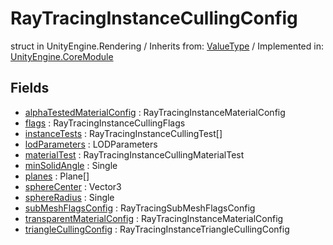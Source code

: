 # RayTracingInstanceCullingConfig
struct in UnityEngine.Rendering
 / Inherits from: <a href="https://docs.unity3d.com/6000.0/Documentation/ScriptReference/ValueType.html" target="_blank">ValueType</a> / Implemented in: <a href="https://docs.unity3d.com/6000.0/Documentation/ScriptReference/UnityEngine.CoreModule.html" target="_blank">UnityEngine.CoreModule</a>
## Fields
- <a href="https://docs.unity3d.com/6000.0/Documentation/ScriptReference/RayTracingInstanceCullingConfig-alphaTestedMaterialConfig.html" target="_blank">alphaTestedMaterialConfig</a> : RayTracingInstanceMaterialConfig
- <a href="https://docs.unity3d.com/6000.0/Documentation/ScriptReference/RayTracingInstanceCullingConfig-flags.html" target="_blank">flags</a> : RayTracingInstanceCullingFlags
- <a href="https://docs.unity3d.com/6000.0/Documentation/ScriptReference/RayTracingInstanceCullingConfig-instanceTests.html" target="_blank">instanceTests</a> : RayTracingInstanceCullingTest[]
- <a href="https://docs.unity3d.com/6000.0/Documentation/ScriptReference/RayTracingInstanceCullingConfig-lodParameters.html" target="_blank">lodParameters</a> : LODParameters
- <a href="https://docs.unity3d.com/6000.0/Documentation/ScriptReference/RayTracingInstanceCullingConfig-materialTest.html" target="_blank">materialTest</a> : RayTracingInstanceCullingMaterialTest
- <a href="https://docs.unity3d.com/6000.0/Documentation/ScriptReference/RayTracingInstanceCullingConfig-minSolidAngle.html" target="_blank">minSolidAngle</a> : Single
- <a href="https://docs.unity3d.com/6000.0/Documentation/ScriptReference/RayTracingInstanceCullingConfig-planes.html" target="_blank">planes</a> : Plane[]
- <a href="https://docs.unity3d.com/6000.0/Documentation/ScriptReference/RayTracingInstanceCullingConfig-sphereCenter.html" target="_blank">sphereCenter</a> : Vector3
- <a href="https://docs.unity3d.com/6000.0/Documentation/ScriptReference/RayTracingInstanceCullingConfig-sphereRadius.html" target="_blank">sphereRadius</a> : Single
- <a href="https://docs.unity3d.com/6000.0/Documentation/ScriptReference/RayTracingInstanceCullingConfig-subMeshFlagsConfig.html" target="_blank">subMeshFlagsConfig</a> : RayTracingSubMeshFlagsConfig
- <a href="https://docs.unity3d.com/6000.0/Documentation/ScriptReference/RayTracingInstanceCullingConfig-transparentMaterialConfig.html" target="_blank">transparentMaterialConfig</a> : RayTracingInstanceMaterialConfig
- <a href="https://docs.unity3d.com/6000.0/Documentation/ScriptReference/RayTracingInstanceCullingConfig-triangleCullingConfig.html" target="_blank">triangleCullingConfig</a> : RayTracingInstanceTriangleCullingConfig
